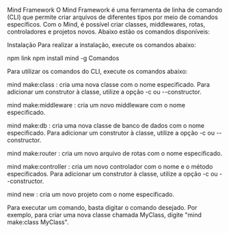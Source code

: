 Mind Framework
O Mind Framework é uma ferramenta de linha de comando (CLI) que permite criar arquivos de diferentes tipos por meio de comandos específicos. Com o Mind, é possível criar classes, middlewares, rotas, controladores e projetos novos. Abaixo estão os comandos disponíveis:

Instalação
Para realizar a instalação, execute os comandos abaixo:

npm link
npm install mind -g
Comandos


Para utilizar os comandos do CLI, execute os comandos abaixo:

mind make:class <name>: cria uma nova classe com o nome especificado. Para adicionar um construtor à classe, utilize a opção -c ou --constructor.

mind make:middleware <name>: cria um novo middleware com o nome especificado.

mind make:db <name>: cria uma nova classe de banco de dados com o nome especificado. Para adicionar um construtor à classe, utilize a opção -c ou --constructor.

mind make:router <name>: cria um novo arquivo de rotas com o nome especificado.

mind  make:controller <name> <method>: cria um novo controlador com o nome e o método especificados. Para adicionar um construtor à classe, utilize a opção -c ou --constructor.

mind  new <name>: cria um novo projeto com o nome especificado.

Para executar um comando, basta digitar o comando desejado. Por exemplo, para criar uma nova classe chamada MyClass, digite "mind make:class MyClass".